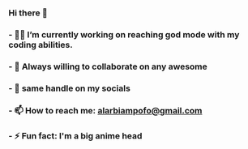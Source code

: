 ### Hi there 👋

<!--
**akotonyStark/akotonyStark** is a ✨ _special_ ✨ repository because its `README.md` (this file) appears on your GitHub profile.
-->

### - 🧑‍💻 I’m currently working on reaching god mode with my coding abilities.
### - 👯 Always willing to collaborate on any awesome
### - 💬 same handle on my socials 
### - 📫 How to reach me: alarbiampofo@gmail.com 
### - ⚡ Fun fact: I'm a big anime head

